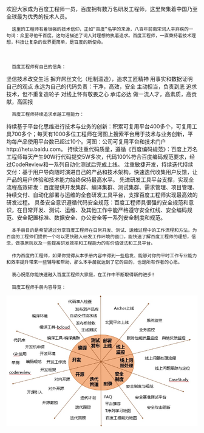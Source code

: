 欢迎大家成为百度工程师一员，百度拥有数万名研发工程师，这里聚集着中国乃至全球最为优秀的技术人员。

      这里的工程师有着很强的技术信仰，正如“百度”名字的来源，八百年前南宋词人辛弃疾的一句词：众里寻他千百度。这句话描述了词人对理想的执着追求。百度工程师，一直秉持着技术理想，科技让复杂的世界更简单，是百度的新使命。

 

      百度工程师有自己的信条：

坚信技术改变生活
摒弃屌丝文化（粗制滥造），追求工匠精神
用事实和数据证明自己的观点
永远为自己的代码负责：干净，高效，安全
主动担当，负责到底
追求技术，但不重复造轮子
对线上怀有敬畏之心
承诺必达
做一流人才，高素质，高贡献，高回报
 

      百度工程师持续追求卓越工程能力：

持续基于平台化思维进行技术与业务的创新：积累可复用平台400多个，可复用工具700多个；每天有1000多位工程师在河图上搜索平台用于技术与业务创新，平均每产品使用平台数已超过10个。河图：公司可复用平台和技术门户http://hetu.baidu.com。
持续注重代码质量，遵循《百度编码规范》：百度上万名工程师每天产生90W行代码提交5W多次，代码100%符合百度编码规范要求，经过CodeReview和一系列自动化测试后完成上线。
注重敏捷开发，持续迭代持续交付：基于用户导向随时演进自己的产品和技术架构，快速迭代收集用户反馈，让产品的用户体验和技术能力始终保持最高水平。
先进研发工具平台支撑，实现全流程高效研发：百度提供开发集群、编译集群、测试集群、需求管理、项目管理、持续交付、自动化部署与运维的全套研发工具平台，支撑百度工程师实现最高效的研发过程。
具备安全意识遵循代码安全规范：百度工程师具很强的安全规范和意识，在日常开发、测试、运维、及其他工作中能严格遵守安全红线、安全编码规范、安全配置标准、数据安全、办公安全等一系列安全制度和规范。
 

      本手册目的是希望通过分享百度工程师在日常开发、测试、运维过程中的工作流程和方法，为百度的工程师们提供一个可以更快融入研发工作环境的窗口，能快速了解百度工程师的理想，信念，做事原则以及一些提高研发效率和工程能力的有价值做法和工具平台。

      作为百度的工程师，如果你觉得从本手册内容中得到一些启发、能够对你的平时工作专业能力和效率提升带来一些辅导和帮助，那么本手册就达到了它的目的，也是所有作者的心愿。

      衷心祝愿你能快速融入百度工程师大家庭，在工作中不断取得新的进步!

      百度工程师手册内容导览：

![](media/15142812568765.jpg)


